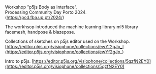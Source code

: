 Workshop "p5js Body as Interface". <br>
Processing Community Day Porto 2024. <br>
(https://pcd.fba.up.pt/2024/)<br>

The workhsop introduced the machine learning library ml5 library facemesh, handpose & blazepose.

Collections of sketches on p5js editor used on the Workshop.
[https://editor.p5js.org/visiophone/collections/ewYf2gJo_](https://editor.p5js.org/visiophone/collections/ewYf2gJo_)


Intro to p5js.
[https://editor.p5js.org/visiophone/collections/5qzfN2EY0](https://editor.p5js.org/visiophone/collections/5qzfN2EY0)


